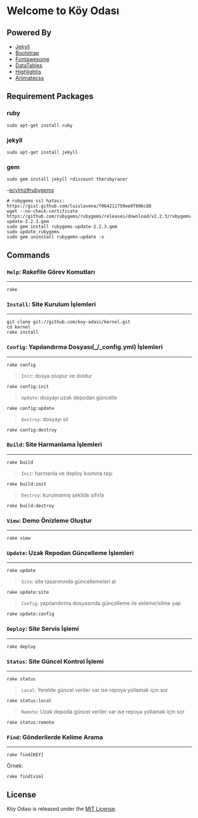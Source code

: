 # Welcome to Köy Odası

## Powered By

 - [Jekyll](http://jekyllrb.com)
 - [Bootstrap](http://getbootstrap.com)
 - [Fontawesome](http://fontawesome.io)
 - [DataTables](http://datatables.net)
 - [Highlightjs](https://highlightjs.org)
 - [Animatecss](https://daneden.github.io/animate.css)

## Requirement Packages

### ruby

	sudo apt-get install ruby

### jekyll

	sudo apt-get install jekyll

### gem

	sudo gem install jekyll rdiscount therubyracer

-[ecylmz#rubygems](https://github.com/ecylmz/glove/blob/master/bin/kur#L59)

	# rubygems ssl hatası: https://gist.github.com/luislavena/f064211759ee0f806c88
	wget --no-check-certificate https://github.com/rubygems/rubygems/releases/download/v2.2.3/rubygems-update-2.2.3.gem
	sudo gem install rubygems-update-2.2.3.gem
	sudo update_rubygems
	sudo gem uninstall rubygems-update -x

## Commands

### `Help`: Rakefile Görev Komutları
---

	rake

### `Install`: Site Kurulum İşlemleri
---

	git clone git://github.com/koy-odasi/kernel.git
	cd kernel
	rake install

### `Config`: Yapılandırma Dosyası(_/_config.yml) İşlemleri
---

	rake config

> `İnit`: dosya oluştur ve doldur

	rake config:init

> `Update`: dosyayı uzak depodan güncelle

	rake config:update

> `Destroy`: dosyayı sil

	rake config:destroy

### `Build`: Site Harmanlama İşlemleri
---

	rake build

> `İnit`: harmanla ve deploy kısmına taşı

	rake build:init

> `Destroy`: kurulmamış şekilde sıfırla

	rake build:destroy

### `View`: Demo Önizleme Oluştur
---

	rake view

### `Update`: Uzak Repodan Güncelleme İşlemleri
---

	rake update

> `Site`: site tasarımında güncellemeleri al

	rake update:site

> `Config`: yapılandırma dosyasında güncelleme ile ekleme/silme yap

	rake update:config

### `Deploy`: Site Servis İşlemi
---

	rake deploy

### `Status`: Site Güncel Kontrol İşlemi
---

	rake status

> `Local`: Yerelde güncel veriler var ise repoya yollamak için sor

	rake status:local

> `Remote`: Uzak depoda güncel veriler var ise repoya yollamak için sor

	rake status:remote


### `Find`: Gönderilerde Kelime Arama
---

	rake find[KEY]

Örnek:

	rake find[vim]

## License

Köy Odası is released under the [MIT License](http://www.opensource.org/licenses/MIT).

